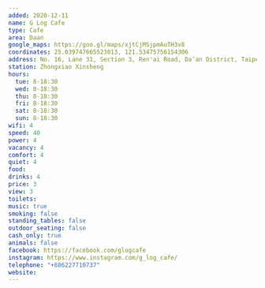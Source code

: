 ```yaml
---
added: 2020-12-11
name: G Log Cafe
type: Cafe
area: Daan
google_maps: https://goo.gl/maps/xjtCjMSjpmAuTH3v8
coordinates: 25.039747665523013, 121.53475756154306
address: No. 16, Lane 31, Section 3, Ren'ai Road, Da’an District, Taipei City, Taiwan 106
station: Zhongxiao Xinsheng
hours:
  tue: 8-18:30
  wed: 8-18:30
  thu: 8-18:30
  fri: 8-18:30
  sat: 8-18:30
  sun: 8-18:30
wifi: 4
speed: 40
power: 4
vacancy: 4
comfort: 4
quiet: 4
food: 
drinks: 4
price: 3
view: 3
toilets: 
music: true
smoking: false
standing_tables: false
outdoor_seating: false
cash_only: true
animals: false
facebook: https://facebook.com/glogcafe
instagram: https://www.instagram.com/g_log_cafe/
telephone: "+886227710737"
website: 
---
```

